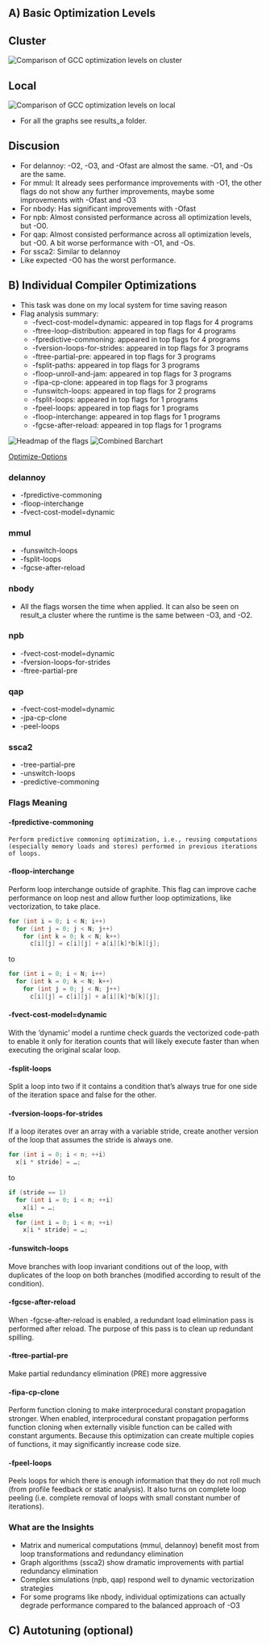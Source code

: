 A) Basic Optimization Levels
----------------------------
## Cluster
![Comparison of GCC optimization levels on cluster](results_a/optimization_summary_bars_cluster.png)
## Local
![Comparison of GCC optimization levels on local](results_a/optimization_summary_bars_local.png)
- For all the graphs see results_a folder.

## Discusion
- For delannoy: -O2, -O3, and -Ofast are almost the same. -O1, and -Os are the same.
- For mmul: It already sees performance improvements with -O1, the other flags do not show any further improvements, maybe some improvements with -Ofast and -O3
- For nbody: Has significant improvements with -Ofast
- For npb: Almost consisted performance across all optimization levels, but -O0.
- For qap: Almost consisted performance across all optimization levels, but -O0. A bit worse performance with -O1, and -Os.
- For ssca2: Similar to delannoy
- Like expected -O0 has the worst performance.


B) Individual Compiler Optimizations
------------------------------------
- This task was done on my local system for time saving reason 
- Flag analysis summary:
    - -fvect-cost-model=dynamic: appeared in top flags for 4 programs
    - -ftree-loop-distribution: appeared in top flags for 4 programs
    - -fpredictive-commoning: appeared in top flags for 4 programs
    - -fversion-loops-for-strides: appeared in top flags for 3 programs
    - -ftree-partial-pre: appeared in top flags for 3 programs
    - -fsplit-paths: appeared in top flags for 3 programs
    - -floop-unroll-and-jam: appeared in top flags for 3 programs
    - -fipa-cp-clone: appeared in top flags for 3 programs
    - -funswitch-loops: appeared in top flags for 2 programs
    - -fsplit-loops: appeared in top flags for 1 programs
    - -fpeel-loops: appeared in top flags for 1 programs
    - -floop-interchange: appeared in top flags for 1 programs
    - -fgcse-after-reload: appeared in top flags for 1 programs

![Headmap of the flags](results_b/combined_heatmap.png)
![Combined Barchart](results_b/combined_bars.png)

[Optimize-Options](https://gcc.gnu.org/onlinedocs/gcc/Optimize-Options.html)
### delannoy

- -fpredictive-commoning
- -floop-interchange
- -fvect-cost-model=dynamic

### mmul

- -funswitch-loops
- -fsplit-loops
- -fgcse-after-reload


### nbody

- All the flags worsen the time when applied. It can also be seen on result_a cluster where the runtime is the same between -O3, and -O2.


### npb

- -fvect-cost-model=dynamic
- -fversion-loops-for-strides
- -ftree-partial-pre

### qap

- -fvect-cost-model=dynamic
- -jpa-cp-clone
- -peel-loops

### ssca2

- -tree-partial-pre
- -unswitch-loops
- -predictive-commoning

### Flags Meaning

#### -fpredictive-commoning
    Perform predictive commoning optimization, i.e., reusing computations (especially memory loads and stores) performed in previous iterations of loops. 
#### -floop-interchange
Perform loop interchange outside of graphite. This flag can improve cache performance on loop nest and allow further loop optimizations, like vectorization, to take place.
```c
for (int i = 0; i < N; i++)
  for (int j = 0; j < N; j++)
    for (int k = 0; k < N; k++)
      c[i][j] = c[i][j] + a[i][k]*b[k][j];
```
to 
```c
for (int i = 0; i < N; i++)
  for (int k = 0; k < N; k++)
    for (int j = 0; j < N; j++)
      c[i][j] = c[i][j] + a[i][k]*b[k][j];
```
#### -fvect-cost-model=dynamic
With the ‘dynamic’ model a runtime check guards the vectorized code-path to enable it only for iteration counts that will likely execute faster than when executing the original scalar loop.
#### -fsplit-loops
Split a loop into two if it contains a condition that’s always true for one side of the iteration space and false for the other. 
#### -fversion-loops-for-strides
If a loop iterates over an array with a variable stride, create another version of the loop that assumes the stride is always one. 
```c
for (int i = 0; i < n; ++i)
  x[i * stride] = …;
```
to
```c
if (stride == 1)
  for (int i = 0; i < n; ++i)
    x[i] = …;
else
  for (int i = 0; i < n; ++i)
    x[i * stride] = …;
```
#### -funswitch-loops
Move branches with loop invariant conditions out of the loop, with duplicates of the loop on both branches (modified according to result of the condition). 
#### -fgcse-after-reload
When -fgcse-after-reload is enabled, a redundant load elimination pass is performed after reload. The purpose of this pass is to clean up redundant spilling. 
#### -ftree-partial-pre
Make partial redundancy elimination (PRE) more aggressive
#### -fipa-cp-clone
Perform function cloning to make interprocedural constant propagation stronger. When enabled, interprocedural constant propagation performs function cloning when externally visible function can be called with constant arguments. Because this optimization can create multiple copies of functions, it may significantly increase code size.
#### -fpeel-loops
Peels loops for which there is enough information that they do not roll much (from profile feedback or static analysis). It also turns on complete loop peeling (i.e. complete removal of loops with small constant number of iterations).

### What are the Insights

- Matrix and numerical computations (mmul, delannoy) benefit most from loop transformations and redundancy elimination
- Graph algorithms (ssca2) show dramatic improvements with partial redundancy elimination
- Complex simulations (npb, qap) respond well to dynamic vectorization strategies
- For some programs like nbody, individual optimizations can actually degrade performance compared to the balanced approach of -O3


C) Autotuning (optional)
------------------------